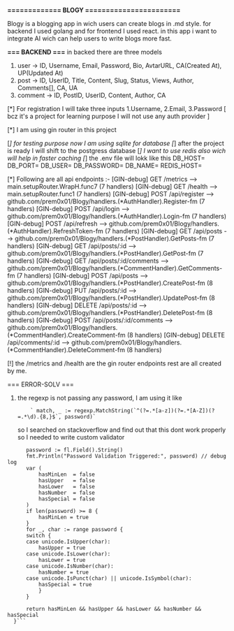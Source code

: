 **============= BLOGY =======================**

Blogy is a blogging app in wich users can create blogs in .md style.
for backend I used golang and for frontend I used react.
in this app i want to integrate AI wich can help users to write blogs more fast.



**=== BACKEND ===**
in backed there are three models
1. user -> ID, Username, Email, Password, Bio, AvtarURL, CA(Created At), UP(Updated At)
2. post -> ID, UserID, Title, Content, Slug, Status, Views, Author, Comments[], CA, UA
3. comment -> ID, PostID, UserID, Content, Author, CA

[*] For registration I will take three inputs 1.Username, 2.Email, 3.Password
[ bcz it's a project for learning purpose I will not use any auth provider ]

[*] I am using gin router in this project

[*] for testing purpose now I am using sqlite for database
[*] after the project is ready I will shift to the postgress database
[*] I want to use redis also wich will help in faster caching
[*] the .env file will lokk like this
        DB_HOST=
        DB_PORT=
        DB_USER=
        DB_PASSWORD=
        DB_NAME=
        REDIS_HOST=



[*] Following are all api endpoints :-
[GIN-debug] GET    /metrics                  --> main.setupRouter.WrapH.func7 (7 handlers)
[GIN-debug] GET    /health                   --> main.setupRouter.func1 (7 handlers)
[GIN-debug] POST   /api/register             --> github.com/prem0x01/Blogy/handlers.(*AuthHandler).Register-fm (7 handlers)
[GIN-debug] POST   /api/login                --> github.com/prem0x01/Blogy/handlers.(*AuthHandler).Login-fm (7 handlers)
[GIN-debug] POST   /api/refresh              --> github.com/prem0x01/Blogy/handlers.(*AuthHandler).RefreshToken-fm (7 handlers)
[GIN-debug] GET    /api/posts                --> github.com/prem0x01/Blogy/handlers.(*PostHandler).GetPosts-fm (7 handlers)
[GIN-debug] GET    /api/posts/:id            --> github.com/prem0x01/Blogy/handlers.(*PostHandler).GetPost-fm (7 handlers)
[GIN-debug] GET    /api/posts/:id/comments   --> github.com/prem0x01/Blogy/handlers.(*CommentHandler).GetComments-fm (7 handlers)
[GIN-debug] POST   /api/posts                --> github.com/prem0x01/Blogy/handlers.(*PostHandler).CreatePost-fm (8 handlers)
[GIN-debug] PUT    /api/posts/:id            --> github.com/prem0x01/Blogy/handlers.(*PostHandler).UpdatePost-fm (8 handlers)
[GIN-debug] DELETE /api/posts/:id            --> github.com/prem0x01/Blogy/handlers.(*PostHandler).DeletePost-fm (8 handlers)
[GIN-debug] POST   /api/posts/:id/comments   --> github.com/prem0x01/Blogy/handlers.(*CommentHandler).CreateComment-fm (8 handlers)
[GIN-debug] DELETE /api/comments/:id         --> github.com/prem0x01/Blogy/handlers.(*CommentHandler).DeleteComment-fm (8 handlers)

[!] the /metrics and /health are the gin router endpoints rest are all created by me.



=== ERROR-SOLV ===

1) the regexp is not passing any password, I am using it like

           ` match, _ := regexp.MatchString(`^(?=.*[a-z])(?=.*[A-Z])(?=.*\d).{8,}$`, password)`

   so I searched on stackoverflow and find out that this dont work properly so I needed to write custom validator

  ``` func validatePassword(fl validator.FieldLevel) bool {
	    password := fl.Field().String()
	    fmt.Println("Password Validation Triggered:", password) // debug log
	    var (
	    	hasMinLen  = false
	    	hasUpper   = false
	    	hasLower   = false
	    	hasNumber  = false
	    	hasSpecial = false
	    )
	    if len(password) >= 8 {
		    hasMinLen = true
	    }
	    for _, char := range password {
		switch {
		case unicode.IsUpper(char):
			hasUpper = true
		case unicode.IsLower(char):
			hasLower = true
		case unicode.IsNumber(char):
			hasNumber = true
		case unicode.IsPunct(char) || unicode.IsSymbol(char):
			hasSpecial = true
		    }
	    }

	    return hasMinLen && hasUpper && hasLower && hasNumber && hasSpecial
    }```




